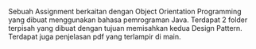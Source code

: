 Sebuah Assignment berkaitan dengan Object Orientation Programming yang dibuat menggunakan bahasa pemrograman Java.
Terdapat 2 folder terpisah yang dibuat dengan tujuan memisahkan kedua Design Pattern.
Terdapat juga penjelasan pdf yang terlampir di main.
